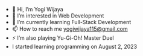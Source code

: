 - 👋 Hi, I’m Yogi Wijaya
- 👀 I’m interested in Web Development
- 🌱 I’m currently learning Full-Stack Development
- 📫 How to reach me yogiwijaya115@gmail.com
- ⚡  I’m also playing Yu-Gi-Oh! Master Duel 
- I started learning programming on August 2, 2023

<!---
yogiwijaya777/yogiwijaya777 is a ✨ special ✨ repository because its `README.md` (this file) appears on your GitHub profile.
You can click the Preview link to take a look at your changes.
--->
